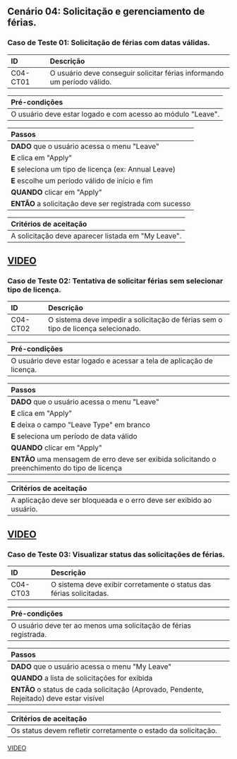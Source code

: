 ## Cenário 04: Solicitação e gerenciamento de férias.

### Caso de Teste 01: Solicitação de férias com datas válidas.

| ID       | Descrição                                                               |
| :------- | :---------------------------------------------------------------------- |
| C04-CT01 | O usuário deve conseguir solicitar férias informando um período válido. |

| **Pré-condições**                                             |
| :------------------------------------------------------------ |
| O usuário deve estar logado e com acesso ao módulo "Leave".   |

| **Passos**                                                        |
| :---------------------------------------------------------------- |
| **DADO** que o usuário acessa o menu \"Leave\"                   |
| **E** clica em \"Apply\"                                         |
| **E** seleciona um tipo de licença (ex: Annual Leave)            |
| **E** escolhe um período válido de início e fim                 |
| **QUANDO** clicar em \"Apply\"                                   |
| **ENTÃO** a solicitação deve ser registrada com sucesso          |

| **Critérios de aceitação**                                      |
| :-------------------------------------------------------------- |
| A solicitação deve aparecer listada em \"My Leave\".            |

[VIDEO](https://jam.dev/c/a7098567-a3c3-4253-80e2-f343542e1a60)
---

### Caso de Teste 02: Tentativa de solicitar férias sem selecionar tipo de licença.

| ID       | Descrição                                                                         |
| :------- | :-------------------------------------------------------------------------------- |
| C04-CT02 | O sistema deve impedir a solicitação de férias sem o tipo de licença selecionado. |

| **Pré-condições**                                             |
| :------------------------------------------------------------ |
| O usuário deve estar logado e acessar a tela de aplicação de licença. |

| **Passos**                                                        |
| :---------------------------------------------------------------- |
| **DADO** que o usuário acessa o menu \"Leave\"                   |
| **E** clica em \"Apply\"                                         |
| **E** deixa o campo \"Leave Type\" em branco                    |
| **E** seleciona um período de data válido                       |
| **QUANDO** clicar em \"Apply\"                                   |
| **ENTÃO** uma mensagem de erro deve ser exibida solicitando o preenchimento do tipo de licença |

| **Critérios de aceitação**                                      |
| :-------------------------------------------------------------- |
| A aplicação deve ser bloqueada e o erro deve ser exibido ao usuário. |

[VIDEO](https://jam.dev/c/a7098567-a3c3-4253-80e2-f343542e1a60)
---

### Caso de Teste 03: Visualizar status das solicitações de férias.

| ID       | Descrição                                                              |
| :------- | :--------------------------------------------------------------------- |
| C04-CT03 | O sistema deve exibir corretamente o status das férias solicitadas.    |

| **Pré-condições**                                             |
| :------------------------------------------------------------ |
| O usuário deve ter ao menos uma solicitação de férias registrada. |

| **Passos**                                                        |
| :---------------------------------------------------------------- |
| **DADO** que o usuário acessa o menu \"My Leave\"                |
| **QUANDO** a lista de solicitações for exibida                  |
| **ENTÃO** o status de cada solicitação (Aprovado, Pendente, Rejeitado) deve estar visível |

| **Critérios de aceitação**                                      |
| :-------------------------------------------------------------- |
| Os status devem refletir corretamente o estado da solicitação.  |
[VIDEO](https://jam.dev/c/2652c8bb-1563-41ed-8f3d-b563e91dc451)
